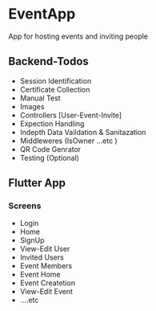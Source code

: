 # EventApp
<p> App for hosting events and inviting people </p>  

## Backend-Todos 
- Session Identification
- Certificate Collection
- Manual Test
- Images
- Controllers [User-Event-Invite]
- Expection Handling
- Indepth Data Vaildation & Sanitazation
- Middleweres (IsOwner ...etc )
- QR Code Genrator
- Testing (Optional)


## Flutter App
### Screens
- Login
- Home
- SignUp
- View-Edit User
- Invited Users
- Event Members
- Event Home
- Event Createtion
- View-Edit Event
- ....etc






